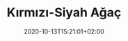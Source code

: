 ---
title: "Kırmızı-Siyah Ağaç"
description: ""
lead: ""
date: 2020-10-13T15:21:01+02:00
lastmod: 2020-10-13T15:21:01+02:00
draft: false
images: []
menu:
  docs:
    parent: "tree-based-dsa-2"
weight: 16
toc: true
---